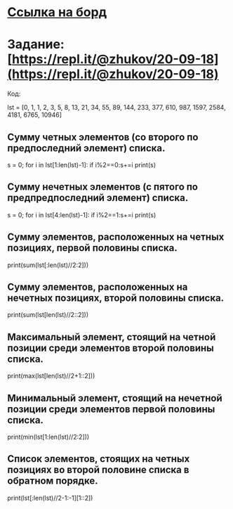 # [Ссылка на борд](https://repl.it/@NikitaPopov/20-09-18)
# Задание: [https://repl.it/@zhukov/20-09-18](https://repl.it/@zhukov/20-09-18)
Код:

lst = [0, 1, 1, 2, 3, 5, 8, 13, 21, 34, 55, 89, 144, 233, 377, 610, 987, 1597, 2584, 4181, 6765, 10946]

## Сумму четных элементов (со второго по предпоследний элемент) списка.
s = 0;
for i in lst[1:len(lst)-1]:
  if  i%2==0:s+=i
print(s)
## Сумму нечетных элементов (с пятого по предпредпоследний элемент) списка.
s = 0;
for i in lst[4:len(lst)-1]:
  if  i%2==1:s+=i
print(s)
## Сумму элементов, расположенных на четных позициях, первой половины списка.
print(sum(lst[:len(lst)//2:2]))
## Сумму элементов, расположенных на нечетных позициях, второй половины списка.
print(sum(lst[len(lst)//2::2]))
## Максимальный элемент, стоящий на четной позиции среди элементов второй половины списка.
print(max(lst[len(lst)//2+1::2]))
## Минимальный элемент, стоящий на нечетной позиции среди элементов первой половины списка.
print(min(lst[1:len(lst)//2:2]))
## Список элементов, стоящих на четных позициях во второй половине списка в обратном порядке.
print(lst[:len(lst)//2-1:-1][1::2])
